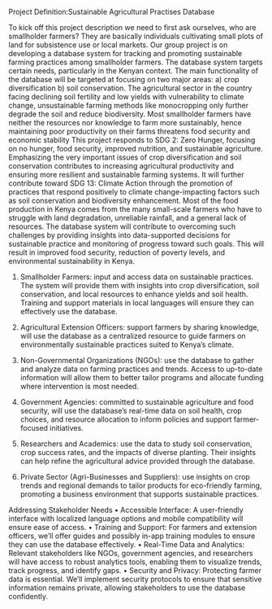 Project Definition:Sustainable Agricultural Practises Database



To kick off this project description we need to first ask ourselves, who are smallholder farmers? They are basically individuals cultivating small plots of land for subsistence use or local markets.
Our group project is on developing a database system for tracking and promoting sustainable farming practices among smallholder farmers. The database system targets certain needs, particularly in the Kenyan context. The main functionality of the database will be targeted at focusing on two major areas:
a)	crop diversification 
b)	soil conservation.
The agricultural sector in the country facing declining soil fertility and low yields with vulnerability to climate change, unsustainable farming methods like monocropping only further degrade the soil and reduce biodiversity. Most smallholder farmers have neither the resources nor knowledge to farm more sustainably, hence maintaining poor productivity on their farms threatens food security and economic stability
This project responds to SDG 2: Zero Hunger, focusing on no hunger, food security, improved nutrition, and sustainable agriculture. Emphasizing the very important issues of crop diversification and soil conservation contributes to increasing agricultural productivity and ensuring more resilient and sustainable farming systems. It will further contribute toward SDG 13: Climate Action through the promotion of practices that respond positively to climate change-impacting factors such as soil conservation and biodiversity enhancement.
Most of the food production in Kenya comes from the many small-scale farmers who have to struggle with land degradation, unreliable rainfall, and a general lack of resources. The database system will contribute to overcoming such challenges by providing insights into data-supported decisions for sustainable practice and monitoring of progress toward such goals. This will result in improved food security, reduction of poverty levels, and environmental sustainability in Kenya.




1.	Smallholder Farmers: input and access data on sustainable practices. The system will provide them with insights into crop diversification, soil conservation, and local resources to enhance yields and soil health. Training and support materials in local languages will ensure they can effectively use the database.
2.	Agricultural Extension Officers:  support farmers by sharing knowledge, will use the database as a centralized resource to guide farmers on environmentally sustainable practices suited to Kenya’s climate.


3.	Non-Governmental Organizations (NGOs): use the database to gather and analyze data on farming practices and trends. Access to up-to-date information will allow them to better tailor programs and allocate funding where intervention is most needed.

4.	Government Agencies:  committed to sustainable agriculture and food security, will use the database’s real-time data on soil health, crop choices, and resource allocation to inform policies and support farmer-focused initiatives.

5.	Researchers and Academics: use the data to study soil conservation, crop success rates, and the impacts of diverse planting. Their insights can help refine the agricultural advice provided through the database.

6.	Private Sector (Agri-Businesses and Suppliers): use insights on crop trends and regional demands to tailor products for eco-friendly farming, promoting a business environment that supports sustainable practices.


Addressing Stakeholder Needs
•	Accessible Interface: A user-friendly interface with localized language options and mobile compatibility will ensure ease of access.
•	Training and Support: For farmers and extension officers, we’ll offer guides and possibly in-app training modules to ensure they can use the database effectively.
•	Real-Time Data and Analytics: Relevant stakeholders like NGOs, government agencies, and researchers will have access to robust analytics tools, enabling them to visualize trends, track progress, and identify gaps.
•	Security and Privacy: Protecting farmer data is essential. We’ll implement security protocols to ensure that sensitive information remains private, allowing stakeholders to use the database confidently.

